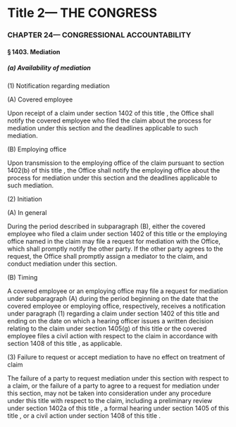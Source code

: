 
# Title 2— THE CONGRESS
### CHAPTER 24— CONGRESSIONAL ACCOUNTABILITY
#### § 1403. Mediation
##### (a) Availability of mediation

(1) Notification regarding mediation

(A) Covered employee

Upon receipt of a claim under section 1402 of this title , the Office shall notify the covered employee who filed the claim about the process for mediation under this section and the deadlines applicable to such mediation.

(B) Employing office

Upon transmission to the employing office of the claim pursuant to section 1402(b) of this title , the Office shall notify the employing office about the process for mediation under this section and the deadlines applicable to such mediation.

(2) Initiation

(A) In general

During the period described in subparagraph (B), either the covered employee who filed a claim under section 1402 of this title or the employing office named in the claim may file a request for mediation with the Office, which shall promptly notify the other party. If the other party agrees to the request, the Office shall promptly assign a mediator to the claim, and conduct mediation under this section.

(B) Timing

A covered employee or an employing office may file a request for mediation under subparagraph (A) during the period beginning on the date that the covered employee or employing office, respectively, receives a notification under paragraph (1) regarding a claim under section 1402 of this title and ending on the date on which a hearing officer issues a written decision relating to the claim under section 1405(g) of this title or the covered employee files a civil action with respect to the claim in accordance with section 1408 of this title , as applicable.

(3) Failure to request or accept mediation to have no effect on treatment of claim

The failure of a party to request mediation under this section with respect to a claim, or the failure of a party to agree to a request for mediation under this section, may not be taken into consideration under any procedure under this title with respect to the claim, including a preliminary review under section 1402a of this title , a formal hearing under section 1405 of this title , or a civil action under section 1408 of this title .
